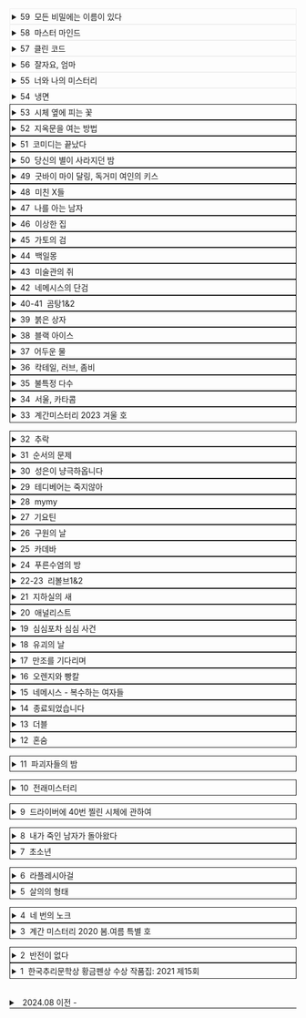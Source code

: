 
<div style="border: 0.5px groove; padding: 3px;"><details><summary>59&nbsp;
모든 비밀에는 이름이 있다
</summary><span style="font-size: 90%"><span style="background-color: #FFDAB9">
서미애
</span><br><pre style="white-space: pre-wrap; font-family:monospace; margin: 0;">
현실감있는 감정선
</pre></span></details></div>

<div style="border: 0.5px groove; padding: 3px"><details><summary>58&nbsp;
마스터 마인드
</summary><span style="font-size: 90%"><span style="background-color: #FFDAB9">
이성민
</span><br><pre style="white-space: pre-wrap; font-family:monospace; margin: 0;">
액션스릴러, 빌런, 박진감 넘치는 영화같은
</pre></span></details></div>

<div style="border: 0.5px groove; padding: 3px"><details><summary>57&nbsp;
클린 코드
</summary><span style="font-size: 90%"><span style="background-color: #FFDAB9">
설혜원
</span><br><pre style="white-space: pre-wrap; font-family:monospace; margin: 0;">
재미는 있으나 임팩트는 없었다.
</pre></span></details></div>

<div style="border: 0.5px ridge; padding: 3px"><details><summary>56&nbsp;
잘자요, 엄마
</summary><span style="font-size: 90%"><span style="background-color: #FFDAB9">
서미애
</span><br><pre style="white-space: pre-wrap; font-family:monospace; margin: 0;">
어떤 환경과 삶이 살인마를 만드는지에 대해 심리해부가 인상적
</pre></span></details></div>

<div style="border: 0.5px ridge; padding: 3px"><details><summary>55&nbsp;
너와 나의 미스터리
</summary><span style="font-size: 90%"><span style="background-color: #FFDAB9">
이재익
</span><br><pre style="white-space: pre-wrap; font-family:monospace; margin: 0;">
구성이 너무 좋아서 끊김없이 마음을 움직이는 굉장히 좋은 작품
</pre></span></details></div>

<div style="border: 0.5px ridge; padding: 3px"><details><summary>54&nbsp;
냉면
</summary><span style="font-size: 90%"><span style="background-color: #FFDAB9">
김유리, 범유진, dcdc, 전건우, 곽재식
</span><br><pre style="white-space: pre-wrap; font-family:monospace; margin: 0;">
냉면으로 특이한 기분을 느낄 수 있다. 마지막 파인애플 냉면은 한번쯤 먹어보고 싶다.
</pre></span></details></div>

<div style="border: 0.5px solid; padding: 3px"><details><summary>53&nbsp;
시체 옆에 피는 꽃
</summary><span style="font-size: 90%"><span style="background-color: #FFDAB9">
공민철
</span><br><pre style="white-space: pre-wrap; font-family:monospace; margin: 0;">
이야기가 매끄럽고 계속 읽고 싶게 만듬. 흡인력 있는 스토리가 없으면 중도에 그만두거나 마지막 반전을 기대하게 되는데 스토리가 재밌으니 반은 먹고 들어감.
</pre></span></details></div>

<div style="border: 0.5px solid; padding: 3px"><details><summary>52&nbsp;
지옥문을 여는 방법
</summary><span style="font-size: 90%"><span style="background-color: #FFDAB9">
권경희, 김경수, 김범석, 김재성, 김주동, 성성명, 양수련, 이상우, 한수경, 홍성호, 최종철, 조동신
</span><br><pre style="white-space: pre-wrap; font-family:monospace; margin: 0;">
무난했다. 이 때도 좋은 추리 작품들이 꽤 많았다는 것을 알게되었고, 일찍 알았다면 더 좋지 않았을까 하고 생각함
</pre></span></details></div>

<div style="border: 0.5px solid; padding: 3px"><details><summary>51&nbsp;
코미디는 끝났다
</summary><span style="font-size: 90%"><span style="background-color: #FFDAB9">
이은
</span><br><pre style="white-space: pre-wrap; font-family:monospace; margin: 0;">
작품속으로 들어간 듯한 착각이 들 정도로 생생한 묘사와 심리적 공포가 소름이 돋고 눈을 뗄 수 없었다.
</pre></span></details></div>

<div style="border: 0.5px solid; padding: 3px"><details><summary>50&nbsp;
당신의 별이 사라지던 밤
</summary><span style="font-size: 90%"><span style="background-color: #FFDAB9">
서미애
</span><br><pre style="white-space: pre-wrap; font-family:monospace; margin: 0;">
가족을 잃은 슬픔을 주인공을 통해 처절하게 느낄 수 있었다. 내용이 부드럽게 진행되어 순식간에 읽혔다. 마지막 반전도 좋았음.
</pre></span></details></div>

<div style="border: 0.5px solid; padding: 3px"><details><summary>49&nbsp;
굿바이 마이 달링, 독거미 여인의 키스
</summary><span style="font-size: 90%"><span style="background-color: #FFDAB9">
김재희, 김재성, 양수련, 조동신, 공민철, 김주동, 윤자영, 박상민, 정가일, 김범석
</span><br><pre style="white-space: pre-wrap; font-family:monospace; margin: 0;">
추리마을을 배경으로 그 안에서 벌어지는 일들을 여러 작가를 통해 풀어나가 특색있다. 깊게 인상남는 작품은 없었지만 재미는 있음.
</pre></span></details></div>

<div style="border: 0.5px solid; padding: 3px"><details><summary>48&nbsp;
미친 X들
</summary><span style="font-size: 90%"><span style="background-color: #FFDAB9">
서미애, 송시우, 정해연, 홍선주, 이은영, 한새마
</span><br><pre style="white-space: pre-wrap; font-family:monospace; margin: 0;">
가볍게 단숨에 읽을 수 있고 현실에 대한 묘사와 풍자, 상상력이 돋보이는 괜찮은 단편집.
</pre></span></details></div>

<div style="border: 0.5px solid; padding: 3px"><details><summary>47&nbsp;
나를 아는 남자
</summary><span style="font-size: 90%"><span style="background-color: #FFDAB9">
도진기
</span><br><pre style="white-space: pre-wrap; font-family:monospace; margin: 0;">
때론 사소한 가능성이 실마리가 되기도 한다. 흐름이 지루하지 않았고 결말부분에 생각해둔 추리가 다 빗나가서 허탈했다. 다음편 계속.
</pre></span></details></div>

<div style="border: 0.5px solid; padding: 3px"><details><summary>46&nbsp;
이상한 집
</summary><span style="font-size: 90%"><span style="background-color: #FFDAB9">
우케쓰
</span><br><pre style="white-space: pre-wrap; font-family:monospace; margin: 0;">
집 설계도에 숨겨진 비밀은 흥미를 일으키기에 충분했다. 뒤로갈수록 짧은 분량인데도 더 복잡해지는 구성원들과 힘빠지는 전개가 아쉽다.
</pre></span></details></div>

<div style="border: 0.5px solid; padding: 3px"><details><summary>45&nbsp;
가토의 검
</summary><span style="font-size: 90%"><span style="background-color: #FFDAB9">
김이수
</span><br><pre style="white-space: pre-wrap; font-family:monospace; margin: 0;">
사람은 쉽게 변하지 않는다는 사실을 다시금 깨닫게 되었다. 욕망, 폭력, 정치, 이기심, 자기애를 한 인물을 통해 탁월하게 드러냈다.
</pre></span></details></div>

<div style="border: 0.5px solid; padding: 3px"><details><summary>44&nbsp;
백일몽
</summary><span style="font-size: 90%"><span style="background-color: #FFDAB9">
고을주
</span><br><pre style="white-space: pre-wrap; font-family:monospace; margin: 0;">
계속 파고들며 하나씩 발견해가는 과정에서 희열감 비슷한 것을 느꼈고 문체가 적응될 때쯤부터 순식간에 마지막 페이지를 볼 수 있음.
</pre></span></details></div>

<div style="border: 0.5px solid; padding: 3px"><details><summary>43&nbsp;
미술관의 쥐
</summary><span style="font-size: 90%"><span style="background-color: #FFDAB9">
이은
</span><br><pre style="white-space: pre-wrap; font-family:monospace; margin: 0;">
미술 관련이라 어려울 것이란 예상을 깸. 쉽게 설명한 유익한 정보와 함께 예술에 대해 깊게 생각해 볼 수 있음.
</pre></span></details></div>

<div style="border: 0.5px solid; padding: 3px"><details><summary>42&nbsp;
네메시스의 단검
</summary><span style="font-size: 90%"><span style="background-color: #FFDAB9">
이정훈
</span><br><pre style="white-space: pre-wrap; font-family:monospace; margin: 0;">
최면을 통한 범죄라 신선했다. 킬링타임용으로 손색없음.
</pre></span></details></div>

<div style="border: 0.5px solid; padding: 3px"><details><summary>40-41&nbsp;
곰탕1&2
</summary><span style="font-size: 90%"><span style="background-color: #FFDAB9">
김영탁
</span><br><pre style="white-space: pre-wrap; font-family:monospace; margin: 0;">
시간여행 그리고 가족이라는 주제로 다양한 장르들을 합쳐놓음. 짧은 문장 구성은 읽는 맛이 있었고 따뜻한 마무리로 여운이 남음
</pre></span></details></div>

<div style="border: 0.5px solid; padding: 3px"><details><summary>39&nbsp;
붉은 상자
</summary><span style="font-size: 90%"><span style="background-color: #FFDAB9">
김정용
</span><br><pre style="white-space: pre-wrap; font-family:monospace; margin: 0;">
직소퍼즐 조각처럼 점점 맞춰지는 이야기라 꽤 즐거웠다.
</pre></span></details></div>

<div style="border: 0.5px solid; padding: 3px"><details><summary>38&nbsp;
블랙 아이스
</summary><span style="font-size: 90%"><span style="background-color: #FFDAB9">
이수안
</span><br><pre style="white-space: pre-wrap; font-family:monospace; margin: 0;">
스포츠카에 대해 자세하게 알 수 있었고 끝에 다다를수록 재밌어지나 앞부분이 지겨웠음.
</pre></span></details></div>

<div style="border: 0.5px solid; padding: 3px"><details><summary>37&nbsp;
어두운 물
</summary><span style="font-size: 90%"><span style="background-color: #FFDAB9">
전건우
</span><br><pre style="white-space: pre-wrap; font-family:monospace; margin: 0;">
으스스한 분위기를 잘 살렸고 초반에 특히 공포스러웠다.
</pre></span></details></div>

<div style="border: 0.5px solid; padding: 3px"><details><summary>36&nbsp;
칵테일, 러브, 좀비
</summary><span style="font-size: 90%"><span style="background-color: #FFDAB9">
조예은
</span><br><pre style="white-space: pre-wrap; font-family:monospace; margin: 0;">
읽는 내내 끝나지 않았으면 좋겠다고 생각했다. 특히 마지막 단편인 나이프는 정말 재밌었다.
</pre></span></details></div>

<div style="border: 0.5px solid; padding: 3px"><details><summary>35&nbsp;
불특정 다수
</summary><span style="font-size: 90%"><span style="background-color: #FFDAB9">
염유창
</span><br><pre style="white-space: pre-wrap; font-family:monospace; margin: 0;">
지루한 부분 없었고, 재밌게 봄.
</pre></span></details></div>

<div style="border: 0.5px solid; padding: 3px"><details><summary>34&nbsp;
서울, 카타콤
</summary><span style="font-size: 90%"><span style="background-color: #FFDAB9">
이봄
</span><br><pre style="white-space: pre-wrap; font-family:monospace; margin: 0;">
지상의 삶에 지쳐 한없이 내려간 후에야 평안을 되찾지만 그것도 다시 위협받는 상황, 희망 같은건 보이지 않음. 인간 내면의 심리를 잘 표현함.
</pre></span></details></div>

<div style="border: 0.5px solid; padding: 3px"><details><summary>33&nbsp;
계간미스터리 2023 겨울 호
</summary><span style="font-size: 90%"><span style="background-color: #FFDAB9">
김새봄, 팩트스토리, 박광규, (이시무, 히라노 쥬, 김유철, 황세연, 장우석, 백휴), 김소망, 쥬한량, 계간미스터리 편집부
</span><br><pre style="white-space: pre-wrap; font-family:monospace; margin: 0;">
[ 아버지라는 이름으로 ]
결말이 쉽게 예상되어 긴장감이 떨어짐

[ 회귀 ]
가볍게 읽은 짧은 단편, 반전이 크진 않지만 잘 읽혀서 좋았음.

[ 뱀파이어 탐정 ]
실제사건을 모티브로 꽤 감동적이었다.

[ 밥통 ]
범인시점이라 현장감이 뛰어났고, 속도감 있게 읽힘

[ 고양이 탐정 주관식의 분투 ]
마음 따뜻해지는 고양이 찾기

[ 탐정 박문수 - 성균관 살인사건 3 ]
1,2 아직 안봄
</pre></span></details></div>

<div style="border: 0.5px solid; padding: 3px"><details><summary>32&nbsp;
추락
</summary><span style="font-size: 90%"><span style="background-color: #FFDAB9">
정명섭
</span><br>리뷰: <pre style="white-space: pre-wrap; font-family:monospace; margin: 0;">
쌓아올린 과정은 좋았으나 마지막의 감동과 임팩트는 다소 약했다.
</pre></span></details></div>

<div style="border: 0.5px solid; padding: 3px"><details><summary>31&nbsp;
순서의 문제
</summary><span style="font-size: 90%"><span style="background-color: #FFDAB9">
도진기
</span><br>리뷰: <pre style="white-space: pre-wrap; font-family:monospace; margin: 0;">
나온지 꽤 된 책이지만 요즘나온 책이라해도 손색없을 정도로 현대적인 문체와 논리적인 트릭으로 흡인력이 강했다. 다만 초반의 강렬함이 커서 뒤로갈수록 약간의 지루함이 있었다.
</pre></span></details></div>

<div style="border: 0.5px solid; padding: 3px"><details><summary>30&nbsp;
성은이 냥극하옵니다
</summary><span style="font-size: 90%"><span style="background-color: #FFDAB9">
백승화
</span><br><pre style="white-space: pre-wrap; font-family:monospace; margin: 0;">
표지가 고양이라서 궁금해서 집었는데 난데없이 조선시대 이야기라 1차로 놀랐고, 고양이를 찾는 과정에서 추미스가 다 들어있었으며 몰입감이 높아지는 구성, 재밌었다.
</pre></span></details></div>

<div style="border: 0.5px solid; padding: 3px"><details><summary>29&nbsp;
테디베어는 죽지않아
</summary><span style="font-size: 90%"><span style="background-color: #FFDAB9">
조예은
</span><br><pre style="white-space: pre-wrap; font-family:monospace; margin: 0;">
등장인물들의 케미가 좋았으나 유령이 심리적으로 공포스럽진 않아 아쉬웠다.
</pre></span></details></div>

<div style="border: 0.5px solid; padding: 3px"><details><summary>28&nbsp;
mymy
</summary><span style="font-size: 90%"><span style="background-color: #FFDAB9">
강진아
</span><br><pre style="white-space: pre-wrap; font-family:monospace; margin: 0;">
재능에 대한 갈망, 열등감, 소문, 회피 등 인간사회의 특성을 잘 나타내었고, 그럼에도 꿋꿋이 살아가는 쓸쓸한 단면을 엿볼 수 있다.
</pre></span></details></div>

<div style="border: 0.5px solid; padding: 3px"><details><summary>27&nbsp;
기요틴
</summary><span style="font-size: 90%"><span style="background-color: #FFDAB9">
이스안
</span><br><pre style="white-space: pre-wrap; font-family:monospace; margin: 0;">
남녀관계에 대한 이야기, 일상 이야기가 많아서 제 3자의 시선으로 지켜보는 재미가 있음.
</pre></span></details></div>

<div style="border: 0.5px solid; padding: 3px"><details><summary>26&nbsp;
구원의 날
</summary><span style="font-size: 90%"><span style="background-color: #FFDAB9">
정해연
</span><br><pre style="white-space: pre-wrap; font-family:monospace; margin: 0;">
영화를 보는 듯한 느낌이 들었다. 적절한 반전 그리고 따뜻한 마무리
</pre></span></details></div>

<div style="border: 0.5px solid; padding: 3px"><details><summary>25&nbsp;
카데바
</summary><span style="font-size: 90%"><span style="background-color: #FFDAB9">
이스안
</span><br><pre style="white-space: pre-wrap; font-family:monospace; margin: 0;">
빨려들어갈 듯한 서술로 이야기를 기묘하지만 따뜻하게 풀어나갔다. 전작인 기요틴도 기대된다.
</pre></span></details></div>

<div style="border: 0.5px solid; padding: 3px"><details><summary>24&nbsp;
푸른수염의 방
</summary><span style="font-size: 90%"><span style="background-color: #FFDAB9">
홍선주
</span><br><pre style="white-space: pre-wrap; font-family:monospace; margin: 0;">
관점이 바뀔정도로 몰입해서 재밌게 봤다.
</pre></span></details></div>

<div style="border: 0.5px solid; padding: 3px"><details><summary>22-23&nbsp;
리볼브1&2
</summary><span style="font-size: 90%"><span style="background-color: #FFDAB9">
이종관
</span><br><pre style="white-space: pre-wrap; font-family:monospace; margin: 0;">
갑자기 엉뚱하게 타임루프물이 되서 당황했다. 전개가 느리긴 했지만 수사묘사만큼은 현실적이었다.
</pre></span></details></div>

<div style="border: 0.5px solid; padding: 3px"><details><summary>21&nbsp;
지하실의 새
</summary><span style="font-size: 90%"><span style="background-color: #FFDAB9">
김은채
</span><br><pre style="white-space: pre-wrap; font-family:monospace; margin: 0;">
새로 범죄현장을 보는게 특이했고, 꽤 잔인하고 무서웠다.
</pre></span></details></div>

<div style="border: 0.5px solid; padding: 3px"><details><summary>20&nbsp;
애널리스트
</summary><span style="font-size: 90%"><span style="background-color: #FFDAB9">
이재영
</span><br><pre style="white-space: pre-wrap; font-family:monospace; margin: 0;">
무난했다. 말투나 설정이 좀 오글거렸지만 그걸 너무 키우지 않고 잘 마무리했다.
</pre></span></details></div>

<div style="border: 0.5px solid; padding: 3px"><details><summary>19&nbsp;
심심포차 심심 사건
</summary><span style="font-size: 90%"><span style="background-color: #FFDAB9">
홍선주
</span><br><pre style="white-space: pre-wrap; font-family:monospace; margin: 0;">
모든게 범인을 잡아넣기 위한 계락이었음이 밝혀질 때 머리를 때리는 듯한 충격이 일었다.
</pre></span></details></div>

<div style="border: 0.5px solid; padding: 3px"><details><summary>18&nbsp;
유괴의 날
</summary><span style="font-size: 90%"><span style="background-color: #FFDAB9">
정해연
</span><br><pre style="white-space: pre-wrap; font-family:monospace; margin: 0;">
반전도 꽤 있었고 스토리에 몰입해서 재밌게 봤다.
</pre></span></details></div>

<div style="border: 0.5px solid; padding: 3px"><details><summary>17&nbsp;
만조를 기다리며
</summary><span style="font-size: 90%"><span style="background-color: #FFDAB9">
조예은
</span><br><pre style="white-space: pre-wrap; font-family:monospace; margin: 0;">
큰 반전도 없고 별 재미는 없었음
</pre></span></details></div>

<div style="border: 0.5px solid; padding: 3px"><details><summary>16&nbsp;
오렌지와 빵칼
</summary><span style="font-size: 90%"><span style="background-color: #FFDAB9">
청예
</span><br><pre style="white-space: pre-wrap; font-family:monospace; margin: 0;">
통제와 자유에 관한 나의 과거를 관통하는 듯한 이야기, 따뜻한 울림이 되어 기억될 것이다.
</pre></span></details></div>

<div style="border: 0.5px solid; padding: 3px"><details><summary>15&nbsp;
네메시스 - 복수하는 여자들
</summary><span style="font-size: 90%"><span style="background-color: #FFDAB9">
한수옥, 박소해, 한새마, 김재희
</span><br><pre style="white-space: pre-wrap; font-family:monospace; margin: 0;">
엄마가 된다는 것의 무거움을 알 수 있었다. 간접체험할 수 있어서 좋았다.
</pre></span></details></div>

<div style="border: 0.5px solid; padding: 3px"><details><summary>14&nbsp;
종료되었습니다
</summary><span style="font-size: 90%"><span style="background-color: #FFDAB9">
박하익
</span><br><pre style="white-space: pre-wrap; font-family:monospace; margin: 0;">
처음엔 이 무슨 말같지도 않은 소린가 싶었는데 마지막을 보고 충격을 받고 납득하게 되었다. 엄청난 스토리다.
</pre></span></details></div>

<div style="border: 0.5px solid; padding: 3px"><details><summary>13&nbsp;
더블
</summary><span style="font-size: 90%"><span style="background-color: #FFDAB9">
정해연
</span><br><pre style="white-space: pre-wrap; font-family:monospace; margin: 0;">
권력과 배신을 통해 보는 내내 긴장하게 만듬. 음 역시 사람은 단순히 믿을 수 없다는 것을 알게됨
</pre></span></details></div>

<div style="border: 0.5px solid; padding: 3px"><details><summary>12&nbsp;
혼숨
</summary><span style="font-size: 90%"><span style="background-color: #FFDAB9">
전건우, 홍정기, 양수련, 조동신
</span><br><pre style="white-space: pre-wrap; font-family:monospace; margin: 0;">
[ 얼음땡 ]
세계관이 이해가 안갔고, 무섭지도 않았다.

[ 혼숨 ]
어릴 때 학교괴담보고 무서웠던 기억이 떠올랐다. 따라해보고 싶을 만큼  방법이 자세해서 현실감이 들었고, 아이스픽을 이용한 부분도 좋았다.

[ 야, 놀자! ]
잔잔한 힐링물, 긴박함 없이 가끔은 이런 스토리도 괜찮은 듯.

[ 불망비 ]
마지막까지의 과정이 너무 지루했다.
</pre></span></details></div>

<div style="border: 0.5px solid; padding: 3px"><details><summary>11&nbsp;
파괴자들의 밤
</summary><span style="font-size: 90%"><span style="background-color: #FFDAB9">
서미애, 송시우, 정해연, 홍선주, 이은영
</span><br><pre style="white-space: pre-wrap; font-family:monospace; margin: 0;">
[ 죽일 생각은 없었어 ]
경쾌하게 살인을 하는 주인공이 마음에 들었다.

[ 알렉산드리아의 거울 ]
과몰입이 만든 정체성, 가장 잔인한 것은 생각하지 않는 것.

[ 좋아서가 아냐 ]
끝까지 집중해서 봤다. 뒤집어서 생각하는 게 이렇게 재밌을 수 있구나 하고 느꼈음.

[ 나뭇가지가 있었어 ]
착취를 다룸. 교수와 연구원들이 나오고 적나라한 묘사에 등장인물들 처럼 마음이 착잡했다. 그저 완벽한 계획에 박수를..

[ 사일런트 디스코 ]
역할의 굴레, 그리고 초점과 방향을 잃은 반복적 세계에서 인간은 인간성을 논할 수 있을까. 텍스트를 보는 내내 꿈꾸는 듯 느껴졌다. 환상문학의 매력이 고스란히 전해졌다.
</pre></span></details></div>

<div style="border: 0.5px solid; padding: 3px"><details><summary>10&nbsp;
전래미스터리
</summary><span style="font-size: 90%"><span style="background-color: #FFDAB9">
홍정기
</span><br><pre style="white-space: pre-wrap; font-family:monospace; margin: 0;">
[ 콩쥐살인사건 ]
재밌고 살짝 잔인함. 보이는게 다가 아니었다! 판타지스러운 물건들이 나오지만 잘 어울렸다.

[ 나무꾼의 대위기 ]
덫에 걸린 위기의 나무꾼이 겪는 무서운 하루. 막장드라마 만큼 흥미진진하다.

[ 살인귀 vs 식인귀 ]
헉.. 매우 잔인했다. 식인귀 때는 끔찍해서 소름이 돋았고 살인귀가 슬래셔물 찍을 땐 광기가 그대로 전해졌다. 다음편이 기대된다.

[ 연쇄 도살마 ]
꿈과 희망이 없어서 참혹했다. 설정이 재밌었음.

[ 스위치 ]
교환이라는 주제로 끝나고도 생각할 게 많은 이야기
</pre></span></details></div>

<div style="border: 0.5px solid; padding: 3px"><details><summary>9&nbsp;
드라이버에 40번 찔린 시체에 관하여
</summary><span style="font-size: 90%"><span style="background-color: #FFDAB9">
황세연, 김영민, 한새마, 김범석, 여실지, 유재이, 조동신
</span><br><pre style="white-space: pre-wrap; font-family:monospace; margin: 0;">
[ 40원 ]
약간 과하긴 했지만 40원으로 이렇게 흥미진진한 스토리가 나올 수 있다니.. 숨가쁜 전개와 복선이 좋았음.

[ 40피트 건물 괴사건 ]
논리적으로 추리를 펼치는 등장인물들과 같이 추리해보는 재미가 있었다.

[ 40개의 뼈 ]
책임과 상실에 대한 감정 묘사가 강렬했고, 슬펐다. 마지막에 의외의 사실을 알게되서 놀랐다!

[ 드라이버에 40번 찔린 시체에 관하여 ]
추리문제 형식이어서 독특했다. 큰 반전은 없었고, 예상했던 범인이었다.

[ 40일 ]
이용하고 이용당하는 무난한 내용이었다.

[ 40선: 영혼을 죽이는 선 ]
내용이 너무 슬펐고, 뉴스에서나 접하던 현실을 비록 가상이지만 가까이서 볼 수 있어서 그러한 사건이 더 안타깝게 느껴졌다.

[ 알리바바와 40인의 도적 ]
탄탄하지 않은 스토리에 결말도 급하게 끝낸느낌
</pre></span></details></div>

<div style="border: 0.5px solid; padding: 3px"><details><summary>8&nbsp;
내가 죽인 남자가 돌아왔다
</summary><span style="font-size: 90%"><span style="background-color: #FFDAB9">
황세연
</span><br><pre style="white-space: pre-wrap; font-family:monospace; margin: 0;">
범죄 없는 마을이란 타이틀을 지키기 위한 마을 주민 각자의 노력과 그것들이 모여 만들어내는 기막힌 범죄 그리고 몇 번을 뒤집는 반전이 인상적임. 정말 탄탄한 스토리라 감탄하면서 마지막 페이지를 덮었다.
</pre></span></details></div>

<div style="border: 0.5px solid; padding: 3px"><details><summary>7&nbsp;
초소년
</summary><span style="font-size: 90%"><span style="background-color: #FFDAB9">
홍정기
</span><br><pre style="white-space: pre-wrap; font-family:monospace; margin: 0;">
[ 추적=코난을 찾아라 ]
리뷰함

[ 소음 ]
치밀한 트릭을 하나씩 추리해내는 아이들을 보는 게 뭔가 가슴벅찼다.

[ 상흔 ]
순수함이 돋보였고, 일상적인 내용이라 더 정감이 갔다. 읽다보니 어느새 끝

[ 토끼 ]
여러가지 추리가 흥미로웠다 특히 갑자기 공포물로 바뀌는 게 재밌었다.

[ 코난 ]
우정이 시작된 계기, 흐뭇하게 지켜봄.

[ 꼬마 ]
귀신을 보는 꼬마와 이후 벌어지는 예언과도 같은 미스터리한 일들이 공포를 준다. 오싹하다.

[ 총평 ]
어릴 때 주변을 보면 마냥 순수하지는 않았다. 미화된 부분이 상당하다. 하지만 그 때만의 즐거움이 있었다. 탐정단을 결성한 아이들을 보면서  그들의 눈으로 다시 어릴 때로 돌아간 기분을 느꼈다. 소중한 기억으로 남을 것 같다.
</pre></span></details></div>

<div style="border: 0.5px solid; padding: 3px"><details><summary>6&nbsp;
라플레시아걸
</summary><span style="font-size: 90%"><span style="background-color: #FFDAB9">
한새마
</span><br><pre style="white-space: pre-wrap; font-family:monospace; margin: 0;">
밀실 살인보단 살인 후 밀실이라는 말에 고개를 끄덕였다. 전반적으로 가라앉은 분위기라 살짝 지루한 감이 있었음에도 라플레시아의 숨겨진 의미, 사이비, 마약 등 흥미로운 요소들이 잘 어우러져 끝까지 몰입할 수 있었다. 잘 만든 영화같은 느낌이 들었다.
</pre></span></details></div>

<div style="border: 0.5px solid; padding: 3px"><details><summary>5&nbsp;
살의의 형태
</summary><span style="font-size: 90%"><span style="background-color: #FFDAB9">
홍정기
</span><br><pre style="white-space: pre-wrap; font-family:monospace; margin: 0;">
[ 무구한 살의 ]
계산된 무구함이 소름이었다.
  
[ 합리적 살의 ]
휙휙 읽기 좋음

[ 보이지 않는 살의 ]
꽤 특이한 반전이라 오.. 하면서 봤다.

[ 백색살의 ]
리뷰함

[ 영광의 살의 ]
큭큭 영광스런 데스코미디

[ 시기의 살의 ]
이런 킬러도 있구나 싶었다. 볼만했음.
</pre></span></details></div>

<div style="border: 0.5px solid; padding: 3px"><details><summary>4&nbsp;
네 번의 노크
</summary><span style="font-size: 90%"><span style="background-color: #FFDAB9">
케이시
</span><br><pre style="white-space: pre-wrap; font-family:monospace; margin: 0;">
특이하게 집 호수로 모든걸 설명함. 이것도 기억못하다니 난 바보인가 싶다가 나중되면 숫자만 봐도 떠오름. 재미도 있었지만 교훈적이면서 꽤 여운이 남았음.
</pre></span></details></div>

<div style="border: 0.5px solid; padding: 3px"><details><summary>3&nbsp;
계간 미스터리 2020 봄.여름 특별 호
</summary><span style="font-size: 90%"><span style="background-color: #FFDAB9">
김범석, 윤자영, 김주호, 홍성호, 황세연, 홍정기
</span><br><pre style="white-space: pre-wrap; font-family:monospace; margin: 0;">
[ 범인은 한 명이다 ]
여기서 큰 반전이 나올 수 있을까 싶었는데 예상대로 조금 뻔한 스토리였음.동기가 단순하고 납득이 잘 안됨.
  
[ 국선변호인의 최종 변론 ]
범행 동기가 충분하지 않음. 분명 더 나은 길이 있었기 때문에 의문이 들었다.

[ 미니멀 라이프 ]
무난하게 보기 좋은 탐정&조수 소설. 조수가 다했다.

[ 용서 ]
생각 없이 읽기 좋은 휴먼드라마였다. 마무리가 나쁘지 않았다.

[ 인생의 무게 ]
복선 그리고 눈에 보일듯 말듯한 반전이 절묘하게 조합해 재밌는 연출이 되었다.

[ 백색살의 ]
불에 타죽은 시체가 미스테리 했고 반전도 무난했다. 일정 스탠스로 이야기가 흘러가서 중간부터 집중력이 흐려짐.
</pre></span></details></div>

<div style="border: 0.5px solid; padding: 3px"><details><summary>2&nbsp;
반전이 없다
</summary><span style="font-size: 90%"><span style="background-color: #FFDAB9">
조영주
</span><br><pre style="white-space: pre-wrap; font-family:monospace; margin: 0;">
안면인식장애를 가진 형사와 현장에 항상 마지막 '반전'이 뜯긴 추리소설을 두고 가는 연속(?)살인마를 쫓아가는 추리소설. 같은 장소를 반복적으로 다뤄 중간부터 살짝 지루한 느낌이 들었고 반전은 있었지만 크게 와닿진 않았다. 사소한 대화를 줄이고 반전의 핵심인물들의 과거를 넣어 좀 더 감정적으로 몰입하게끔 스토리를 넣었으면 더 자연스럽고 좋았을 것 같다.
</pre></span></details></div>

<div style="border: 0.5px solid; padding: 3px"><details><summary>1&nbsp;
한국추리문학상 황금펜상 수상 작품집: 2021 제15회
</summary><span style="font-size: 90%"><span style="background-color: #FFDAB9">
한이, 홍정기, 홍성호, 한새마, 황세연, 류성희, 장우석
</span><br><pre style="white-space: pre-wrap; font-family:monospace; margin: 0;">
[ 긴하루 ]
길고 어두운 하루를 살아내는 누군가를 관찰할 수 있었다. 현실의 우울함을 옮겨놓은 것 같았다. 이빨 묘사가 생생해서 조금 섬뜩했다.
  
[ 에덴의 아이들 ]
탐정을 주인공으로 재밌게 풀어나갔음. 후편이 기대됨. 가볍게 읽기 좋았다.

[ 코난을 찾아라 ]
이상하다 싶은 느낌은 있었는데 상상도 못한 반전이었다. 잔혹한 범인의 독백이 몰입감을 높였고 무서우면서도 웃음 포인트가 많아서 아주 재밌게 봤음.

[ 약육강식 ]
캐릭터에 몰입이 잘 안되었고 내용이 재밌진 않았다.

[ 어떤 자살 ]
기자와 대화체가 메인인 완성도 높은 추리소설은 처음 봤음. 이런 건 다 어떻게 아셨을까 싶은 디테일이 집중하게 만들고 사람마다 말투나 분위기가 찰떡이라 살아움직이는 느낌이었음. 갑자기 쏟아지는 반전에 어질어질한건 덤.

[ 고난도 살인 ]
근미래, 메타버스가 배경이며 캐릭터에 입체감이 있었다. 가상과 현실의 괴리가 좋았다. 마지막은 아쉬웠다.

[ 튤립과 꽃삽, 접힌 우산 ]
어딘가 이상한 엄마를 통해 읽는 사람의 심리 또한 미묘하게 뒤틈. 등장인물들의 덤덤함이 무서움을 배가함.

[ 공짜는 없다 ]
죄책감이 어떻게 인생을 파괴하는지 주인공의 심리를 따라가며 겪어 볼 수 있었다.
</pre></span></details></div>


<br>

<details><summary>&nbsp;
2024.08 이전 -
</summary><pre style="white-space: pre-wrap; font-family:monospace; margin: 0;">
홍학의 자리
13.67
망내인
S.T.E.P.
기억나지않음, 형사
탐정 갈릴레오 시리즈(유가와)
매스커레이드 시리즈
분리된 기억의 세계
디오게네스 변주곡
엔더의 게임
</pre></details><hr style="height: 0.5pt; margin: 0; background-color: #000000;" />
